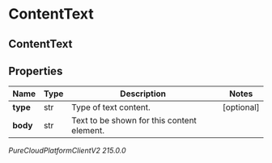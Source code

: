 # ContentText

## ContentText

## Properties

|Name | Type | Description | Notes|
|------------ | ------------- | ------------- | -------------|
| **type** | str | Type of text content. | [optional] |
| **body** | str | Text to be shown for this content element. | |



_PureCloudPlatformClientV2 215.0.0_
